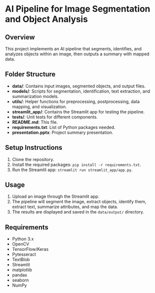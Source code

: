 # AI Pipeline for Image Segmentation and Object Analysis

## Overview
This project implements an AI pipeline that segments, identifies, and analyzes objects within an image, then outputs a summary with mapped data.

## Folder Structure
- **data/**: Contains input images, segmented objects, and output files.
- **models/**: Scripts for segmentation, identification, text extraction, and summarization models.
- **utils/**: Helper functions for preprocessing, postprocessing, data mapping, and visualization.
- **streamlit_app/**: Contains the Streamlit app for testing the pipeline.
- **tests/**: Unit tests for different components.
- **README.md**: This file.
- **requirements.txt**: List of Python packages needed.
- **presentation.pptx**: Project summary presentation.

## Setup Instructions
1. Clone the repository.
2. Install the required packages: `pip install -r requirements.txt`.
3. Run the Streamlit app: `streamlit run streamlit_app/app.py`.

## Usage
1. Upload an image through the Streamlit app.
2. The pipeline will segment the image, extract objects, identify them, extract text, summarize attributes, and map the data.
3. The results are displayed and saved in the `data/output/` directory.

## Requirements
- Python 3.x
- OpenCV
- TensorFlow/Keras
- Pytesseract
- TextBlob
- Streamlit
- matplotlib
- pandas
- seaborn
- NumPy